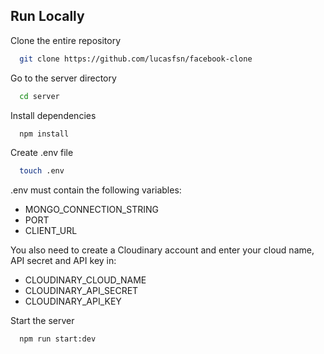 ## Run Locally

Clone the entire repository

```bash
  git clone https://github.com/lucasfsn/facebook-clone
```

Go to the server directory

```bash
  cd server
```

Install dependencies

```bash
  npm install
```

Create .env file

```bash
  touch .env
```

.env must contain the following variables:

- MONGO_CONNECTION_STRING
- PORT
- CLIENT_URL

You also need to create a Cloudinary account and enter your cloud name, API secret and API key in:

- CLOUDINARY_CLOUD_NAME
- CLOUDINARY_API_SECRET
- CLOUDINARY_API_KEY

Start the server

```bash
  npm run start:dev
```
